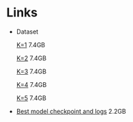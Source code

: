# Links
- Dataset
  
    [K=1](https://university-klagenfurt.s3.eu-central-1.amazonaws.com/AIML/Dataset/1.zip) 7.4GB
  
    [K=2](https://university-klagenfurt.s3.eu-central-1.amazonaws.com/AIML/Dataset/2.zip) 7.4GB
  
    [K=3](https://university-klagenfurt.s3.eu-central-1.amazonaws.com/AIML/Dataset/3.zip) 7.4GB
  
    [K=4](https://university-klagenfurt.s3.eu-central-1.amazonaws.com/AIML/Dataset/4.zip) 7.4GB
  
    [K=5](https://university-klagenfurt.s3.eu-central-1.amazonaws.com/AIML/Dataset/5.zip) 7.4GB
  

- [Best model checkpoint and logs](https://university-klagenfurt.s3.eu-central-1.amazonaws.com/AIML/Checkpoints.zip) 2.2GB
